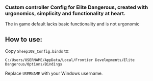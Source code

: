 ### Custom controller Config for Elite Dangerous, created with urgonomics, simplicity and functionality at heart.
The in game default lacks basic functionality and is not urgonomic


## How to use:

Copy `Sheep108_Config.binds` to:
```
C:/Users/USERNAME/AppData/Local/Frontier Developments/Elite Dangerous/Options/Bindings
```
Replace `USERNAME` with your Windows username.
